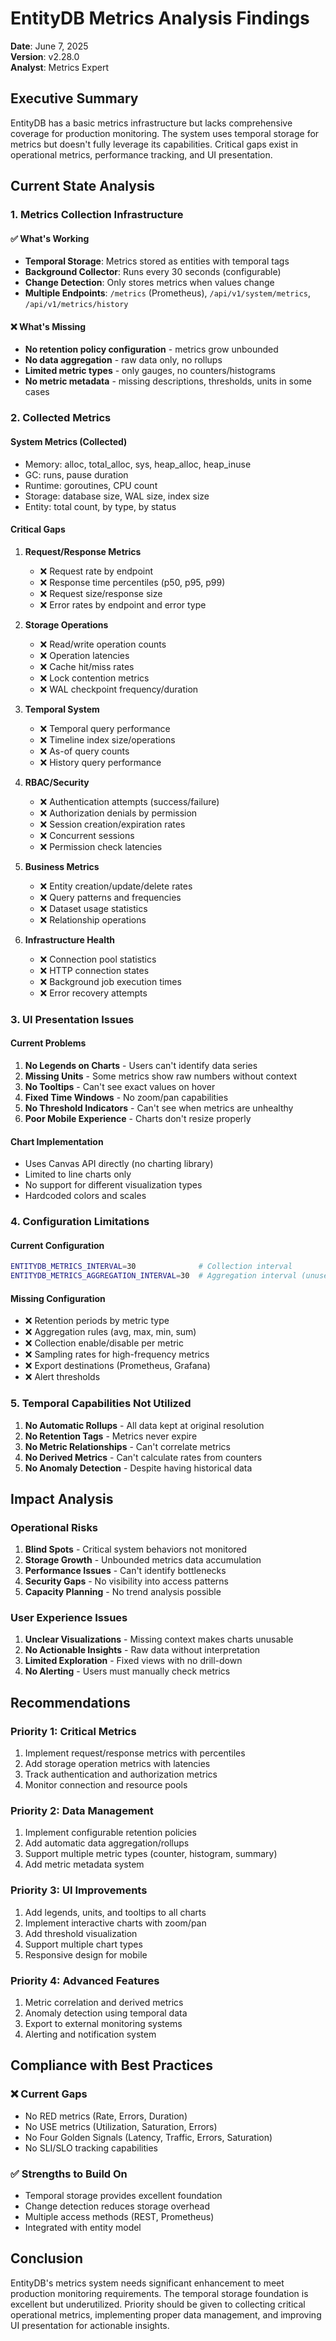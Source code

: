 # EntityDB Metrics Analysis Findings

**Date**: June 7, 2025  
**Version**: v2.28.0  
**Analyst**: Metrics Expert

## Executive Summary

EntityDB has a basic metrics infrastructure but lacks comprehensive coverage for production monitoring. The system uses temporal storage for metrics but doesn't fully leverage its capabilities. Critical gaps exist in operational metrics, performance tracking, and UI presentation.

## Current State Analysis

### 1. Metrics Collection Infrastructure

#### ✅ What's Working
- **Temporal Storage**: Metrics stored as entities with temporal tags
- **Background Collector**: Runs every 30 seconds (configurable)
- **Change Detection**: Only stores metrics when values change
- **Multiple Endpoints**: `/metrics` (Prometheus), `/api/v1/system/metrics`, `/api/v1/metrics/history`

#### ❌ What's Missing
- **No retention policy configuration** - metrics grow unbounded
- **No data aggregation** - raw data only, no rollups
- **Limited metric types** - only gauges, no counters/histograms
- **No metric metadata** - missing descriptions, thresholds, units in some cases

### 2. Collected Metrics

#### System Metrics (Collected)
- Memory: alloc, total_alloc, sys, heap_alloc, heap_inuse
- GC: runs, pause duration
- Runtime: goroutines, CPU count
- Storage: database size, WAL size, index size
- Entity: total count, by type, by status

#### Critical Gaps
1. **Request/Response Metrics**
   - ❌ Request rate by endpoint
   - ❌ Response time percentiles (p50, p95, p99)
   - ❌ Request size/response size
   - ❌ Error rates by endpoint and error type

2. **Storage Operations**
   - ❌ Read/write operation counts
   - ❌ Operation latencies
   - ❌ Cache hit/miss rates
   - ❌ Lock contention metrics
   - ❌ WAL checkpoint frequency/duration

3. **Temporal System**
   - ❌ Temporal query performance
   - ❌ Timeline index size/operations
   - ❌ As-of query counts
   - ❌ History query performance

4. **RBAC/Security**
   - ❌ Authentication attempts (success/failure)
   - ❌ Authorization denials by permission
   - ❌ Session creation/expiration rates
   - ❌ Concurrent sessions
   - ❌ Permission check latencies

5. **Business Metrics**
   - ❌ Entity creation/update/delete rates
   - ❌ Query patterns and frequencies
   - ❌ Dataset usage statistics
   - ❌ Relationship operations

6. **Infrastructure Health**
   - ❌ Connection pool statistics
   - ❌ HTTP connection states
   - ❌ Background job execution times
   - ❌ Error recovery attempts

### 3. UI Presentation Issues

#### Current Problems
1. **No Legends on Charts** - Users can't identify data series
2. **Missing Units** - Some metrics show raw numbers without context
3. **No Tooltips** - Can't see exact values on hover
4. **Fixed Time Windows** - No zoom/pan capabilities
5. **No Threshold Indicators** - Can't see when metrics are unhealthy
6. **Poor Mobile Experience** - Charts don't resize properly

#### Chart Implementation
- Uses Canvas API directly (no charting library)
- Limited to line charts only
- No support for different visualization types
- Hardcoded colors and scales

### 4. Configuration Limitations

#### Current Configuration
```bash
ENTITYDB_METRICS_INTERVAL=30              # Collection interval
ENTITYDB_METRICS_AGGREGATION_INTERVAL=30  # Aggregation interval (unused)
```

#### Missing Configuration
- ❌ Retention periods by metric type
- ❌ Aggregation rules (avg, max, min, sum)
- ❌ Collection enable/disable per metric
- ❌ Sampling rates for high-frequency metrics
- ❌ Export destinations (Prometheus, Grafana)
- ❌ Alert thresholds

### 5. Temporal Capabilities Not Utilized

1. **No Automatic Rollups** - All data kept at original resolution
2. **No Retention Tags** - Metrics never expire
3. **No Metric Relationships** - Can't correlate metrics
4. **No Derived Metrics** - Can't calculate rates from counters
5. **No Anomaly Detection** - Despite having historical data

## Impact Analysis

### Operational Risks
1. **Blind Spots** - Critical system behaviors not monitored
2. **Storage Growth** - Unbounded metrics data accumulation
3. **Performance Issues** - Can't identify bottlenecks
4. **Security Gaps** - No visibility into access patterns
5. **Capacity Planning** - No trend analysis possible

### User Experience Issues
1. **Unclear Visualizations** - Missing context makes charts unusable
2. **No Actionable Insights** - Raw data without interpretation
3. **Limited Exploration** - Fixed views with no drill-down
4. **No Alerting** - Users must manually check metrics

## Recommendations

### Priority 1: Critical Metrics
1. Implement request/response metrics with percentiles
2. Add storage operation metrics with latencies
3. Track authentication and authorization metrics
4. Monitor connection and resource pools

### Priority 2: Data Management
1. Implement configurable retention policies
2. Add automatic data aggregation/rollups
3. Support multiple metric types (counter, histogram, summary)
4. Add metric metadata system

### Priority 3: UI Improvements
1. Add legends, units, and tooltips to all charts
2. Implement interactive charts with zoom/pan
3. Add threshold visualization
4. Support multiple chart types
5. Responsive design for mobile

### Priority 4: Advanced Features
1. Metric correlation and derived metrics
2. Anomaly detection using temporal data
3. Export to external monitoring systems
4. Alerting and notification system

## Compliance with Best Practices

### ❌ Current Gaps
- No RED metrics (Rate, Errors, Duration)
- No USE metrics (Utilization, Saturation, Errors)
- No Four Golden Signals (Latency, Traffic, Errors, Saturation)
- No SLI/SLO tracking capabilities

### ✅ Strengths to Build On
- Temporal storage provides excellent foundation
- Change detection reduces storage overhead
- Multiple access methods (REST, Prometheus)
- Integrated with entity model

## Conclusion

EntityDB's metrics system needs significant enhancement to meet production monitoring requirements. The temporal storage foundation is excellent but underutilized. Priority should be given to collecting critical operational metrics, implementing proper data management, and improving UI presentation for actionable insights.